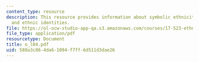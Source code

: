 ```yaml
---
content_type: resource
description: This resource provides information about symbolic ethnicity, racial triangulation,
  and ethnic identities.
file: https://ol-ocw-studio-app-qa.s3.amazonaws.com/courses/17-523-ethnicity-and-race-in-world-politics-fall-2005/588a3c864da61094f7ff6d511d3dae26_o_l04.pdf
file_type: application/pdf
resourcetype: Document
title: o_l04.pdf
uid: 588a3c86-4da6-1094-f7ff-6d511d3dae26
---
```

